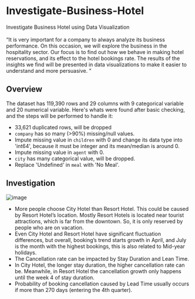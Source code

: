 # Investigate-Business-Hotel
Investigate Business Hotel using Data Visualization
<br>
<br>“It is very important for a company to always analyze its business performance. On this occasion, we will explore the business in the hospitality sector. Our focus is to find out how we behave in making hotel reservations, and its effect to the hotel bookings rate. The results of the insights we find will be presented in data visualizations to make it easier to understand and more persuasive. ”
<br>
## Overview
The dataset has 119,390 rows and 29 columns with 9 categorical variable and 20 numerical variable.
Here's whats were found after basic checking, and the steps will be performed to handle it:
- 33,621 duplicated rows, will be dropped
- `company` has so many (>90%) missing/null values.
- Impute missing value in `children` with 0 and change its data type into 'int64', because it must be integer and its mean/median is around 0.
- Impute missing value in `agent` with 0.
- `city` has many categorical value, will be dropped.
- Replace 'Undefined' in `meal` with 'No Meal'.
## Investigation
![image](https://user-images.githubusercontent.com/108982784/184543178-8a9d98e3-bbeb-4f60-833b-3427fc44a05a.png)
- More people choose City Hotel than Resort Hotel. This could be caused by Resort Hotel’s location. Mostly Resort Hotels is located near tourist attractions, which is far from the downtown. So, it is only reserved by people who are on vacation.
- Even City Hotel and Resort Hotel have significant fluctuation differences, but overall, booking’s trend starts growth in April, and July is the month with the highest bookings, this is also related to Mid-year holidays.
- The Cancellation rate can be impacted by Stay Duration and Lean Time.
- In City Hotel, the longer stay duration, the higher cancellation rate can be. Meanwhile, in Resort Hotel the cancellation growth only happens until the week 4 of stay duration.
- Probability of booking cancellation caused by Lead Time usually occurs if more than 270 days (entering the 4th quarter).
